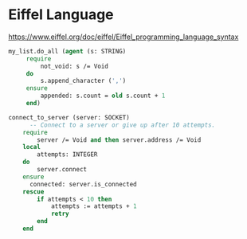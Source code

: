 # Eiffel Language

https://www.eiffel.org/doc/eiffel/Eiffel_programming_language_syntax


```eiffel
my_list.do_all (agent (s: STRING)
     require
         not_void: s /= Void
     do
         s.append_character (',')
     ensure
         appended: s.count = old s.count + 1
     end)
```

```eiffel
connect_to_server (server: SOCKET)
      -- Connect to a server or give up after 10 attempts.
    require
        server /= Void and then server.address /= Void
    local
        attempts: INTEGER
    do
        server.connect
    ensure
      connected: server.is_connected
    rescue
        if attempts < 10 then
            attempts := attempts + 1
            retry
        end
    end

```